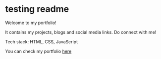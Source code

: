 # testing readme

Welcome to my portfolio!

It contains my projects, blogs and social media links. Do connect with me!

Tech stack: HTML, CSS, JavaScript

You can check my portfolio [here](https://mohitdhatrak.netlify.app/)
